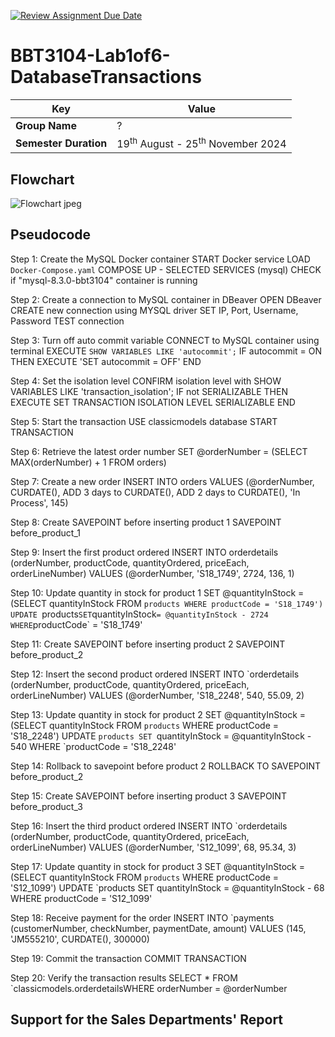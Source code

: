 [![Review Assignment Due Date](https://classroom.github.com/assets/deadline-readme-button-22041afd0340ce965d47ae6ef1cefeee28c7c493a6346c4f15d667ab976d596c.svg)](https://classroom.github.com/a/r-tQZu0l)
# BBT3104-Lab1of6-DatabaseTransactions


| **Key**                                                               | Value                                                                                                                                                                              |
|---------------|---------------------------------------------------------|
| **Group Name**                                                               | ? |
| **Semester Duration**                                                 | 19<sup>th</sup> August - 25<sup>th</sup> November 2024                                                                                                                       |

## Flowchart
![Flowchart jpeg](https://github.com/user-attachments/assets/fa9d610f-3310-4fea-a001-f84e6aed5cb7)


## Pseudocode

 Step 1: Create the MySQL Docker container
START Docker service
LOAD `Docker-Compose.yaml`
COMPOSE UP - SELECTED SERVICES (mysql)
CHECK if "mysql-8.3.0-bbt3104" container is running

 Step 2: Create a connection to MySQL container in DBeaver
OPEN DBeaver
CREATE new connection using MYSQL driver
SET IP, Port, Username, Password
TEST connection

 Step 3: Turn off auto commit variable
CONNECT to MySQL container using terminal
EXECUTE `SHOW VARIABLES LIKE 'autocommit';`
IF autocommit = ON THEN
    EXECUTE 'SET autocommit = OFF'
END

 Step 4: Set the isolation level
CONFIRM isolation level with SHOW VARIABLES LIKE 'transaction_isolation';
IF not SERIALIZABLE THEN
    EXECUTE SET TRANSACTION ISOLATION LEVEL SERIALIZABLE
END

 Step 5: Start the transaction
USE classicmodels database
START TRANSACTION

 Step 6: Retrieve the latest order number
SET @orderNumber = (SELECT MAX(orderNumber) + 1 FROM orders)

Step 7: Create a new order
INSERT INTO orders
  VALUES (@orderNumber, CURDATE(), ADD 3 days to CURDATE(), ADD 2 days to CURDATE(), 'In Process', 145)

Step 8: Create SAVEPOINT before inserting product 1
SAVEPOINT before_product_1

 Step 9: Insert the first product ordered
INSERT INTO orderdetails (orderNumber, productCode, quantityOrdered, priceEach, orderLineNumber)
  VALUES (@orderNumber, 'S18_1749', 2724, 136, 1)

Step 10: Update quantity in stock for product 1
SET @quantityInStock = (SELECT quantityInStock FROM `products WHERE productCode = 'S18_1749')
UPDATE `products` SET `quantityInStock` = @quantityInStock - 2724 WHERE `productCode` = 'S18_1749'

 Step 11: Create SAVEPOINT before inserting product 2
SAVEPOINT before_product_2

 Step 12: Insert the second product ordered
INSERT INTO `orderdetails (orderNumber, productCode, quantityOrdered, priceEach, orderLineNumber)
  VALUES (@orderNumber, 'S18_2248', 540, 55.09, 2)

 Step 13: Update quantity in stock for product 2
SET @quantityInStock = (SELECT quantityInStock FROM `products` WHERE productCode = 'S18_2248')
UPDATE `products SET `quantityInStock = @quantityInStock - 540 WHERE `productCode = 'S18_2248'

 Step 14: Rollback to savepoint before product 2
ROLLBACK TO SAVEPOINT before_product_2

 Step 15: Create SAVEPOINT before inserting product 3
SAVEPOINT before_product_3

 Step 16: Insert the third product ordered
INSERT INTO `orderdetails (orderNumber, productCode, quantityOrdered, priceEach, orderLineNumber)
  VALUES (@orderNumber, 'S12_1099', 68, 95.34, 3)

 Step 17: Update quantity in stock for product 3
SET @quantityInStock = (SELECT quantityInStock FROM `products` WHERE productCode = 'S12_1099')
UPDATE `products SET quantityInStock = @quantityInStock - 68 WHERE productCode = 'S12_1099'

 Step 18: Receive payment for the order
INSERT INTO `payments (customerNumber, checkNumber, paymentDate, amount)
  VALUES (145, 'JM555210', CURDATE(), 300000)

Step 19: Commit the transaction
COMMIT TRANSACTION

Step 20: Verify the transaction results
SELECT * FROM `classicmodels.orderdetailsWHERE orderNumber = @orderNumber


## Support for the Sales Departments' Report
